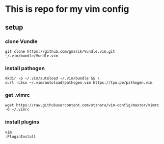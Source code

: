 # This is repo for my vim config

## setup 

### clone Vundle
```
git clone https://github.com/gmarik/Vundle.vim.git ~/.vim/bundle/Vundle.vim
```

### install pathogen

```
mkdir -p ~/.vim/autoload ~/.vim/bundle && \
curl -LSso ~/.vim/autoload/pathogen.vim https://tpo.pe/pathogen.vim
```

### get .vimrc
```
wget https://raw.githubusercontent.com/otzhora/vim-config/master/vimrc -O ~/.vimrc
```

### install plugins 

```
vim
:PluginInstall
```

